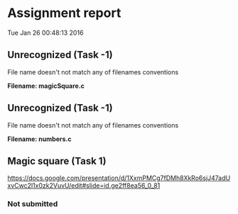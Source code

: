 # Assignment report
Tue Jan 26 00:48:13 2016
## Unrecognized (Task -1)
File name doesn't not match any of filenames conventions

**Filename: magicSquare.c**
## Unrecognized (Task -1)
File name doesn't not match any of filenames conventions

**Filename: numbers.c**
## Magic square (Task 1)
https://docs.google.com/presentation/d/1XxmPMCg7fDMh8XkRo6sjJ47adUxvCwc2l1x0zk2VuvU/edit#slide=id.ge2ff8ea56_0_81

### Not submitted

